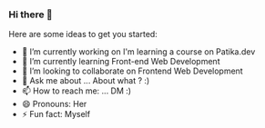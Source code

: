### Hi there 👋



Here are some ideas to get you started:

- 🔭 I’m currently working on  I'm learning a course on Patika.dev
- 🌱 I’m currently learning Front-end Web Development
- 👯 I’m looking to collaborate on Frontend Web Development
- 💬 Ask me about ... About what ? :)
- 📫 How to reach me: ... DM :)
- 😄 Pronouns: Her
- ⚡ Fun fact: Myself
